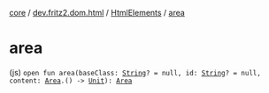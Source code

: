 [core](../../index.md) / [dev.fritz2.dom.html](../index.md) / [HtmlElements](index.md) / [area](./area.md)

# area

(js) `open fun area(baseClass: `[`String`](https://kotlinlang.org/api/latest/jvm/stdlib/kotlin/-string/index.html)`? = null, id: `[`String`](https://kotlinlang.org/api/latest/jvm/stdlib/kotlin/-string/index.html)`? = null, content: `[`Area`](../-area/index.md)`.() -> `[`Unit`](https://kotlinlang.org/api/latest/jvm/stdlib/kotlin/-unit/index.html)`): `[`Area`](../-area/index.md)